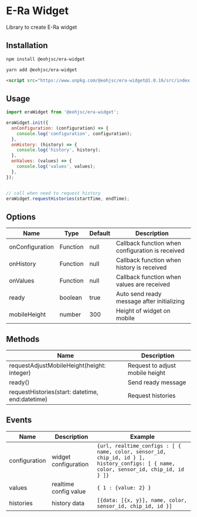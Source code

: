 # E-Ra Widget
Library to create E-Ra widget

## Installation
```bash
npm install @eohjsc/era-widget
```
```bash
yarn add @eohjsc/era-widget
```
```html
<script src="https://www.unpkg.com/@eohjsc/era-widget@1.0.16/src/index.js"></script>
```
## Usage
```javascript
import eraWidget from '@eohjsc/era-widget';
```
```javascript
eraWidget.init({
  onConfiguration: (configuration) => {
    console.log('configuration', configuration);
  },
  onHistory: (history) => {
    console.log('history', history);
  },
  onValues: (values) => {
    console.log('values', values);
  },
});


// call when need to request history
eraWidget.requestHistories(startTime, endTime);
```
## Options
| Name            | Type     | Default | Description                                      |
|-----------------|----------|---------|--------------------------------------------------|
| onConfiguration | Function | null    | Callback function when configuration is received |
| onHistory       | Function | null    | Callback function when history is received       |
| onValues        | Function | null    | Callback function when values are received       |
| ready           | boolean  | true    | Auto send ready message after initializing       |
| mobileHeight    | number   | 300     | Height of widget on mobile                       |

## Methods
| Name                                            | Description                     |
|-------------------------------------------------|---------------------------------|
| requestAdjustMobileHeight(height: integer)      | Request to adjust mobile height |
| ready()                                         | Send ready message              |
| requestHistories(start: datetime, end:datetime) | Request histories               |

## Events
| Name          | Description           | Example                                                                                                                                   |
|---------------|-----------------------|-------------------------------------------------------------------------------------------------------------------------------------------|
| configuration | widget configuration  | ```{url, realtime_configs : [ { name, color, sensor_id, chip_id, id } ], history_configs: [ { name, color, sensor_id, chip_id, id } ]}``` |
| values        | realtime config value | ```{ 1 : {value: 2} }```                                                                                                                  |
| histories     | history data          | ```[{data: [{x, y}], name, color, sensor_id, chip_id, id }]```                                                                            |
